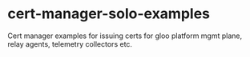 # cert-manager-solo-examples
Cert manager examples for issuing certs for gloo platform mgmt plane, relay agents, telemetry collectors etc.
